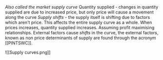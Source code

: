 *Also called the market supply curve*
Quantity supplied - changes in quantity supplied are due to increased price, but only price will cause a movement along the curve
*Supply shifts* - the supply itself is shifting due to factors which aren't price. This affects the entire supply curve as a whole.
When prices increases, quantity supplied increases. Assuming profit maximising relationships. External factors cause *shifts* in the curve, the external factors, known as non price determinants of supply are found through the acronym [[PINTSWC]].

![[Supply curves.png]]

